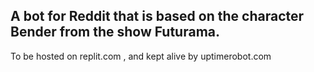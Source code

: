 ## A bot for Reddit that is based on the character Bender from the show Futurama.
To be hosted on replit.com , and kept alive by uptimerobot.com
